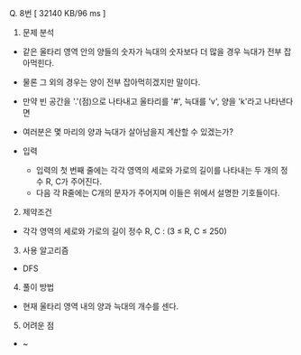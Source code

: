 Q. 8번 [ 32140 KB/96 ms ]

1. 문제 분석
- 같은 울타리 영역 안의 양들의 숫자가 늑대의 숫자보다 더 많을 경우 늑대가 전부 잡아먹힌다. 
- 물론 그 외의 경우는 양이 전부 잡아먹히겠지만 말이다.
- 만약 빈 공간을 '.'(점)으로 나타내고 울타리를 '#', 늑대를 'v', 양을 'k'라고 나타낸다면 
- 여러분은 몇 마리의 양과 늑대가 살아남을지 계산할 수 있겠는가?


- 입력
  - 입력의 첫 번째 줄에는 각각 영역의 세로와 가로의 길이를 나타내는 두 개의 정수 R, C가 주어진다.
  - 다음 각 R줄에는 C개의 문자가 주어지며 이들은 위에서 설명한 기호들이다.

2. 제약조건
- 각각 영역의 세로와 가로의 길이 정수 R, C : (3 ≤ R, C ≤ 250)

3. 사용 알고리즘
- DFS

4. 풀이 방법
- 현재 울타리 영역 내의 양과 늑대의 개수를 센다.

5. 어려운 점
- ~
